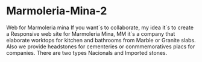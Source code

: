# Marmoleria-Mina-2
Web for Marmoleria mina
If you want´s to collaborate, my idea it´s to create a Responsive web site for Marmoleria Mina, MM it´s a company that elaborate worktops for kitchen and bathrooms from Marble or Granite slabs. Also we provide headstones for cementeries or conmmemoratives placs for companies.
There are two types Nacionals and Imported stones.
